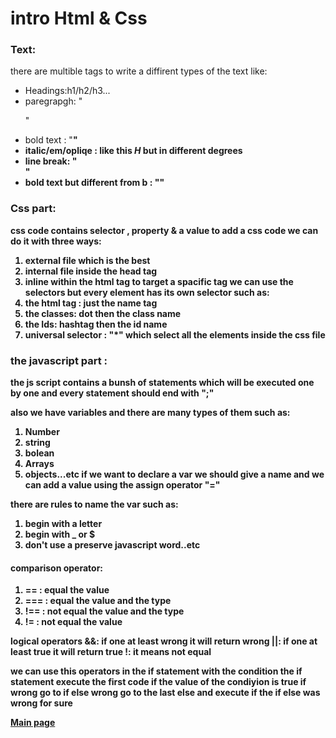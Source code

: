 # intro Html & Css
### Text:
there are multible tags to write a diffirent types of the text like:
* Headings:h1/h2/h3...
* paregrapgh: "<p>"
* bold text : "<b>"
* italic/em/opliqe : like this *H* but in different degrees 
* line break: "<br>"
* bold text but different from b : "<strong>"
 ### Css part:
 css code contains selector , property & a value
 to add a css code we can do it with three ways:
 1. external file which is the best
 2. internal file inside the head tag
 3. inline within the html tag
 to target a spacific tag we can use the selectors but every element has its own selector such as:
 1. the html tag : just the name tag
 2. the classes: dot then the class name 
 3. the Ids: hashtag then the id name
 4. universal selector : "*" which select all the elements inside the css file

 ### the javascript part :
 the js script contains a bunsh of statements which will be executed one by one and every statement should end with ";"

 also we have variables and there are many types of them such as:
 1. Number
 2. string
 3. bolean
 4. Arrays
 5. objects...etc
  if we want to declare a var we should give a name and we can add a value using the assign operator "="

there are rules to name the var such as:
1. begin with a letter
2. begin with _ or $
3. don't use a preserve javascript word..etc

#### comparison operator:
1. == : equal the value
2. === : equal the value and the type
3. !== : not equal the value and the type
4. != : not equal the value

logical operators
&&: if one at least wrong it will return wrong
||: if one at least true it will return true
!: it means not equal

we can use this operators in the if statement with the condition
the if statement execute the first code if the value of the condiyion is true
if wrong go to if else wrong go to the last else and execute if the if else was wrong for sure

[Main page](https://osamamousa204.github.io/reading-notes/)